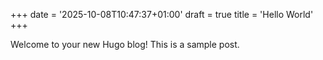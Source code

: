 +++
date = '2025-10-08T10:47:37+01:00'
draft = true
title = 'Hello World'
+++

Welcome to your new Hugo blog! This is a sample post.
